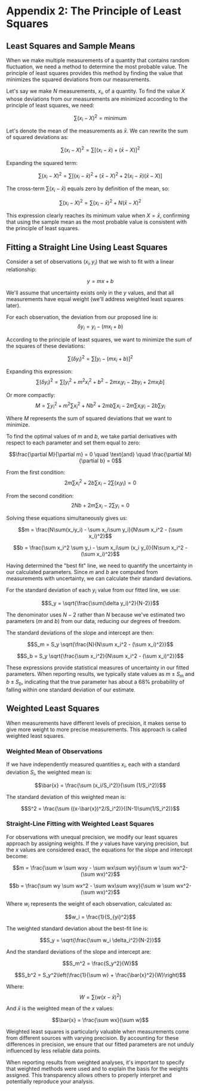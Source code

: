 # Appendix 2: The Principle of Least Squares

## Least Squares and Sample Means

When we make multiple measurements of a quantity that contains random fluctuation, we need a method to determine the most probable value. The principle of least squares provides this method by finding the value that minimizes the squared deviations from our measurements.

Let's say we make $N$ measurements, $x_i$, of a quantity. To find the value $X$ whose deviations from our measurements are minimized according to the principle of least squares, we need:

$$\sum(x_i-X)^2 = \text{minimum}$$

Let's denote the mean of the measurements as $\bar{x}$. We can rewrite the sum of squared deviations as:

$$\sum (x_i - X)^2 = \sum[(x_i - \bar{x}) + (\bar{x}-X)]^2$$

Expanding the squared term:

$$\sum (x_i - X)^2 = \sum[(x_i - \bar{x})^2 + (\bar{x}-X)^2 + 2(x_i - \bar{x})(\bar{x}-X)]$$

The cross-term $\sum(x_i - \bar{x})$ equals zero by definition of the mean, so:

$$\sum (x_i - X)^2 = \sum(x_i - \bar{x})^2 + N(\bar{x}-X)^2$$

This expression clearly reaches its minimum value when $X = \bar{x}$, confirming that using the sample mean as the most probable value is consistent with the principle of least squares.

## Fitting a Straight Line Using Least Squares

Consider a set of observations $(x_i, y_i)$ that we wish to fit with a linear relationship:

$$y = mx + b$$

We'll assume that uncertainty exists only in the $y$ values, and that all measurements have equal weight (we'll address weighted least squares later).

For each observation, the deviation from our proposed line is:
$$\delta y_i = y_i - (mx_i + b)$$

According to the principle of least squares, we want to minimize the sum of the squares of these deviations:

$$\sum(\delta y_i)^2 = \sum[y_i - (mx_i + b)]^2$$

Expanding this expression:
$$\sum(\delta y_i)^2 = \sum[y_i^2 + m^2x_i^2 + b^2 - 2mx_iy_i - 2by_i + 2mx_ib]$$

Or more compactly:
$$M = \sum y_i^2 + m^2\sum x_i^2 + Nb^2 + 2mb\sum x_i - 2m\sum x_iy_i - 2b\sum y_i$$

Where $M$ represents the sum of squared deviations that we want to minimize.

To find the optimal values of $m$ and $b$, we take partial derivatives with respect to each parameter and set them equal to zero:

$$\frac{\partial M}{\partial m} = 0 \quad \text{and} \quad \frac{\partial M}{\partial b} = 0$$

From the first condition:
$$2m\sum x_i^2 + 2b\sum x_i - 2\sum(x_iy_i) = 0$$

From the second condition:
$$2Nb + 2m\sum x_i - 2\sum y_i = 0$$

Solving these equations simultaneously gives us:

$$m = \frac{N\sum(x_iy_i) - \sum x_i\sum y_i}{N\sum x_i^2 - (\sum x_i)^2}$$

$$b = \frac{\sum x_i^2 \sum y_i - \sum x_i\sum (x_i y_i)}{N\sum x_i^2 - (\sum x_i)^2}$$

Having determined the "best fit" line, we need to quantify the uncertainty in our calculated parameters. Since $m$ and $b$ are computed from measurements with uncertainty, we can calculate their standard deviations.

For the standard deviation of each $y_i$ value from our fitted line, we use:

$$S_y = \sqrt{\frac{\sum(\delta y_i)^2}{N-2}}$$

The denominator uses $N-2$ rather than $N$ because we've estimated two parameters ($m$ and $b$) from our data, reducing our degrees of freedom.

The standard deviations of the slope and intercept are then:

$$S_m = S_y \sqrt{\frac{N}{N\sum x_i^2 - (\sum x_i)^2}}$$

$$S_b = S_y \sqrt{\frac{\sum x_i^2}{N\sum x_i^2 - (\sum x_i)^2}}$$

These expressions provide statistical measures of uncertainty in our fitted parameters. When reporting results, we typically state values as $m \pm S_m$ and $b \pm S_b$, indicating that the true parameter has about a 68% probability of falling within one standard deviation of our estimate.

## Weighted Least Squares

When measurements have different levels of precision, it makes sense to give more weight to more precise measurements. This approach is called weighted least squares.

### Weighted Mean of Observations

If we have independently measured quantities $x_i$, each with a standard deviation $S_i$, the weighted mean is:

$$\bar{x} = \frac{\sum (x_i/S_i^2)}{\sum (1/S_i^2)}$$

The standard deviation of this weighted mean is:

$$S^2 = \frac{\sum ((x-\bar{x})^2/S_i^2)}{(N-1)\sum(1/S_i^2)}$$

### Straight-Line Fitting with Weighted Least Squares

For observations with unequal precision, we modify our least squares approach by assigning weights. If the $y$ values have varying precision, but the $x$ values are considered exact, the equations for the slope and intercept become:

$$m = \frac{\sum w \sum wxy - \sum wx\sum wy}{\sum w \sum wx^2-(\sum wx)^2}$$

$$b = \frac{\sum wy \sum wx^2 - \sum wx\sum wxy}{\sum w \sum wx^2-(\sum wx)^2}$$

Where $w_i$ represents the weight of each observation, calculated as:

$$w_i = \frac{1}{S_{yi}^2}$$

The weighted standard deviation about the best-fit line is:

$$S_y = \sqrt{\frac{\sum w_i \delta_i^2}{N-2}}$$

And the standard deviations of the slope and intercept are:

$$S_m^2 = \frac{S_y^2}{W}$$

$$S_b^2 = S_y^2\left(\frac{1}{\sum w} + \frac{\bar{x}^2}{W}\right)$$

Where:
$$W = \sum(w(x-\bar{x})^2)$$

And $\bar{x}$ is the weighted mean of the $x$ values:

$$\bar{x} = \frac{\sum wx}{\sum w}$$

Weighted least squares is particularly valuable when measurements come from different sources with varying precision. By accounting for these differences in precision, we ensure that our fitted parameters are not unduly influenced by less reliable data points.

When reporting results from weighted analyses, it's important to specify that weighted methods were used and to explain the basis for the weights assigned. This transparency allows others to properly interpret and potentially reproduce your analysis.

